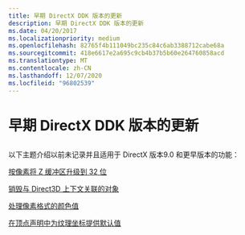 ```yaml
---
title: 早期 DirectX DDK 版本的更新
description: 早期 DirectX DDK 版本的更新
ms.date: 04/20/2017
ms.localizationpriority: medium
ms.openlocfilehash: 82765f4b111049bc235c84c6ab3388712cabe68a
ms.sourcegitcommit: 418e6617e2a695c9cb4b37b5b60e264760858acd
ms.translationtype: MT
ms.contentlocale: zh-CN
ms.lasthandoff: 12/07/2020
ms.locfileid: "96802539"
---
```

# <a name="updates-for-earlier-directx-ddk-versions"></a>早期 DirectX DDK 版本的更新


## <span id="ddk_updates_for_earlier_directx_ddk_versions_gg"></span><span id="DDK_UPDATES_FOR_EARLIER_DIRECTX_DDK_VERSIONS_GG"></span>


以下主题介绍以前未记录并且适用于 DirectX 版本9.0 和更早版本的功能：

[按像素将 Z 缓冲区升级到 32 位](promoting-z-buffers-to-32-bits-per-pixel.md)

[销毁与 Direct3D 上下文关联的对象](destroying-objects-associated-with-a-direct3d-context.md)

[处理像素格式的颜色值](handling-color-values-for-pixel-formats.md)

[在顶点声明中为纹理坐标提供默认值](supplying-default-values-for-texture-coordinates-in-vertex-declaration.md)

 

 





